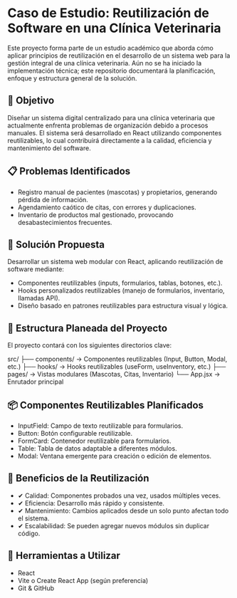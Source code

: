 # Caso de Estudio: Reutilización de Software en una Clínica Veterinaria

Este proyecto forma parte de un estudio académico que aborda cómo aplicar principios de reutilización en el desarrollo de un sistema web para la gestión integral de una clínica veterinaria. Aún no se ha iniciado la implementación técnica; este repositorio documentará la planificación, enfoque y estructura general de la solución.

## 📌 Objetivo

Diseñar un sistema digital centralizado para una clínica veterinaria que actualmente enfrenta problemas de organización debido a procesos manuales. El sistema será desarrollado en React utilizando componentes reutilizables, lo cual contribuirá directamente a la calidad, eficiencia y mantenimiento del software.

## 📋 Problemas Identificados

- Registro manual de pacientes (mascotas) y propietarios, generando pérdida de información.
- Agendamiento caótico de citas, con errores y duplicaciones.
- Inventario de productos mal gestionado, provocando desabastecimientos frecuentes.

## 🚀 Solución Propuesta

Desarrollar un sistema web modular con React, aplicando reutilización de software mediante:

- Componentes reutilizables (inputs, formularios, tablas, botones, etc.).
- Hooks personalizados reutilizables (manejo de formularios, inventario, llamadas API).
- Diseño basado en patrones reutilizables para estructura visual y lógica.

## 🧱 Estructura Planeada del Proyecto

El proyecto contará con los siguientes directorios clave:

src/
├── components/ → Componentes reutilizables (Input, Button, Modal, etc.)
├── hooks/ → Hooks reutilizables (useForm, useInventory, etc.)
├── pages/ → Vistas modulares (Mascotas, Citas, Inventario)
└── App.jsx → Enrutador principal

## 📦 Componentes Reutilizables Planificados

- InputField: Campo de texto reutilizable para formularios.
- Button: Botón configurable reutilizable.
- FormCard: Contenedor reutilizable para formularios.
- Table: Tabla de datos adaptable a diferentes módulos.
- Modal: Ventana emergente para creación o edición de elementos.

## 🧠 Beneficios de la Reutilización

- ✔ Calidad: Componentes probados una vez, usados múltiples veces.
- ✔ Eficiencia: Desarrollo más rápido y consistente.
- ✔ Mantenimiento: Cambios aplicados desde un solo punto afectan todo el sistema.
- ✔ Escalabilidad: Se pueden agregar nuevos módulos sin duplicar código.

## 🔧 Herramientas a Utilizar

- React
- Vite o Create React App (según preferencia)
- Git & GitHub
